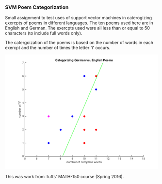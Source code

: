 ### SVM Poem Categorization

Small assignment to test uses of support vector machines in caterogizing exercpts of poems in different languages. The ten poems used here are in English and German. The exercpts used were all less than or equal to 50 characters (to include full words only).

The catergoization of the poems is based on the number of words in each exercpt and the number of times the letter 'i' occurs.

![Example Output](output.png)

This was work from Tufts' MATH-150 course (Spring 2016).
